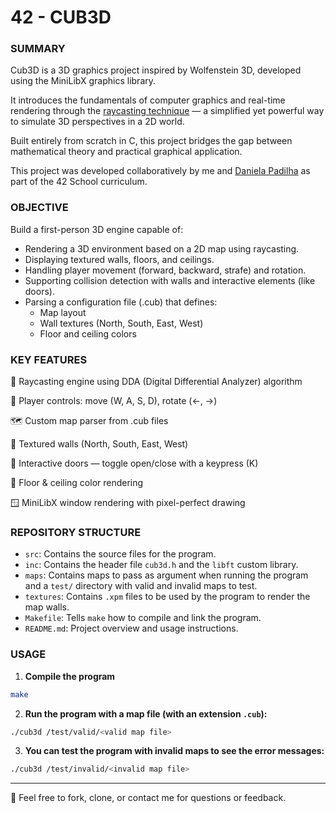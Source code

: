 # 42 - CUB3D

### SUMMARY
Cub3D is a 3D graphics project inspired by Wolfenstein 3D, developed using the MiniLibX graphics library.

It introduces the fundamentals of computer graphics and real-time rendering through the [raycasting technique](https://lodev.org/cgtutor/raycasting.html) — a simplified yet powerful way to simulate 3D perspectives in a 2D world.

Built entirely from scratch in C, this project bridges the gap between mathematical theory and practical graphical application.

This project was developed collaboratively by me and [Daniela Padilha](https://github.com/Daniela-Padilha) as part of the 42 School curriculum.

### OBJECTIVE
Build a first-person 3D engine capable of:
- Rendering a 3D environment based on a 2D map using raycasting.
- Displaying textured walls, floors, and ceilings.
- Handling player movement (forward, backward, strafe) and rotation.
- Supporting collision detection with walls and interactive elements (like doors).
- Parsing a configuration file (.cub) that defines:
  - Map layout
  - Wall textures (North, South, East, West)
  - Floor and ceiling colors

### KEY FEATURES
🧭 Raycasting engine using DDA (Digital Differential Analyzer) algorithm

🧍 Player controls: move (W, A, S, D), rotate (←, →)

🗺️ Custom map parser from .cub files

🧱 Textured walls (North, South, East, West)

🚪 Interactive doors — toggle open/close with a keypress (K)

🎨 Floor & ceiling color rendering

🪟 MiniLibX window rendering with pixel-perfect drawing

### REPOSITORY STRUCTURE
- `src`: Contains the source files for the program.
- `inc`: Contains the header file `cub3d.h` and the `libft` custom library.
- `maps`: Contains maps to pass as argument when running the program and a `test/` directory with valid and invalid maps to test.
- `textures`: Contains `.xpm` files to be used by the program to render the map walls.
- `Makefile`: Tells `make` how to compile and link the program.
- `README.md`: Project overview and usage instructions.

### USAGE
1. **Compile the program**
```bash
make
```

2. **Run the program with a map file (with an extension `.cub`):**
```bash
./cub3d /test/valid/<valid map file>
```

3. **You can test the program with invalid maps to see the error messages:**
```bash
./cub3d /test/invalid/<invalid map file>
```

----
🐸 Feel free to fork, clone, or contact me for questions or feedback. 
